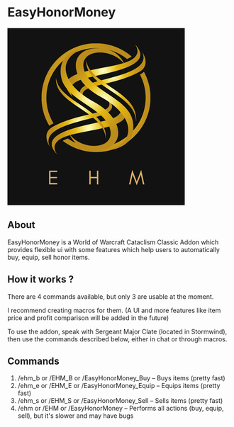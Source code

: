 # EasyHonorMoney

![EHM_LOGO](/Media/EHM_LOGO%20(400%20x%20400%20px).png)

## About

EasyHonorMoney is a World of Warcraft Cataclism Classic Addon which provides flexible ui with some features which help users to automatically buy, equip, sell honor items.

## How it works ?

There are 4 commands available, but only 3 are usable at the moment.

I recommend creating macros for them. (A UI and more features like item price and profit comparison will be added in the future)

To use the addon, speak with Sergeant Major Clate (located in Stormwind), then use the commands described below, either in chat or through macros.

## Commands
1. /ehm_b or /EHM_B or /EasyHonorMoney_Buy – Buys items (pretty fast)
2. /ehm_e or /EHM_E or /EasyHonorMoney_Equip – Equips items (pretty fast)
3. /ehm_s or /EHM_S or /EasyHonorMoney_Sell – Sells items (pretty fast)
4. /ehm or /EHM or /EasyHonorMoney – Performs all actions (buy, equip, sell), but it's slower and may have bugs
